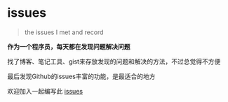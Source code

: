 # issues
> the issues I met and record
 
**作为一个程序员，每天都在发现问题解决问题**

找了博客、笔记工具、gist来存放发现的问题和解决的方法，不过总觉得不方便

最后发现Github的issues丰富的功能，是最适合的地方

欢迎加入一起编写此 [issues](https://github.com/iminit/issues/issues)
